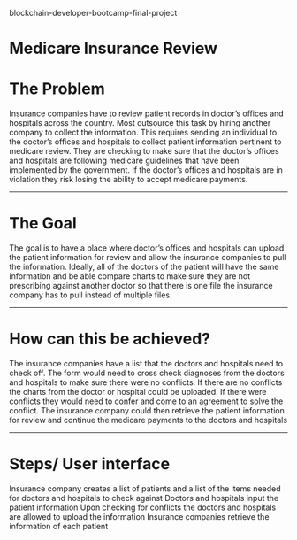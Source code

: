 blockchain-developer-bootcamp-final-project

# Medicare Insurance Review

# The Problem
Insurance companies have to review patient records in doctor’s offices and hospitals across the country. Most outsource this task by hiring another company to collect the information. This requires sending an individual to the doctor’s offices and hospitals to collect patient information pertinent to medicare review. They are checking to make sure that the doctor’s offices and hospitals are following medicare guidelines that have been implemented by the government. If the doctor’s offices and hospitals are in violation they risk losing the ability to accept medicare payments.

---

# The Goal
The goal is to have a place where doctor’s offices and hospitals can upload the patient information for review and allow the insurance companies to pull the information. Ideally, all of the doctors of the patient will have the same information and be able compare charts to make sure they are not prescribing against another doctor so that there is one file the insurance company has to pull instead of multiple files.

---

# How can this be achieved?
The insurance companies have a list that the doctors and hospitals need to check off. The form would need to cross check diagnoses  from the doctors and hospitals to make sure there were no conflicts. If there are no conflicts the charts from the doctor or hospital could be uploaded. If there were conflicts they would need to confer and come to an agreement to solve the conflict. The insurance company could then retrieve the patient information for review and continue the medicare payments to the doctors and hospitals

---

# Steps/ User interface
Insurance company creates a list of patients and a list of the items needed for doctors and hospitals to check against
Doctors and hospitals input the patient  information
Upon checking for conflicts the doctors and hospitals are allowed to upload the information
Insurance companies retrieve the information of each patient

